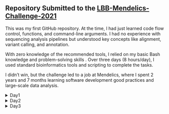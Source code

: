 ## Repository Submitted to the [LBB-Mendelics-Challenge-2021](https://github.com/mendelics/lbb-mendelics-2021/tree/main)

This was my first GitHub repository. At the time, I had just learned code flow control, functions, and command-line arguments. I had no experience with sequencing analysis pipelines but understood key concepts like alignment, variant calling, and annotation.

With zero knowledge of the recommended tools, I relied on my basic Bash knowledge and problem-solving skills . Over three days (8 hours/day), I used standard bioinformatics tools and scripting to complete the tasks.

I didn’t win, but the challenge led to a job at Mendelics, where I spent 2 years and 7 months learning software development good practices and large-scale data analysis.

<details><summary>Day1</summary>

### Task: To extract the variants found on chromosome 22 from the sample.
  
The *BWA-MEM* algorithm was used for sequence alignment, followed by *freebayes* for variant calling.

List of softwares (version) used in the **variant_call.sh** bash script:
- samtools (1.10 Using htslib 1.10.2-3)
- freebayes (v1.3.2)
- bwa (0.7.17-r1188)
- bedtools (v2.27.1)
- bcftools ( 1.10.2 Using htslib 1.10.2-3)
- vcflib (1.0.2)

usage example:
```
$ variant_call.sh grch38.chr22.fasta read1.fastaq read2.fastaq
```

The output is a VCF file filtered by quality > 20 and read depth > 3: **variants_Q20_DP3.vcf.gz**.

</details>

<details><summary>Day2</summary>
  
### Question 1: Which variants should be disregarded in your VCF? - Any metric from the software of choice can be used. Discuss the metric used.
The **variants_unfiltered.vcf** was filtered by quality > 20 and read depth > 3 to **variants_Q20_DP3.vcf**.
```
$ vcffilter -f "QUAL > 20 & DP > 3" variants_unfiltered.vcf > variants_Q20_DP3.vcf
```

### Question 2: Discuss the regions with low coverage and what your criteria were.
The parts of coverage.bam that were not coverad by sorted-fixmate-output.bam were extracted using *bedtools genomecov*.
In the 'bedtools genomecov' with -bga option, regions with zero coverage are also reported. 
This allows one to quickly extract all regions of a genome with 0 coverage.
```
$ bedtools genomecov -ibam sorted-fixmate-output.bam -bga /
| awk '$4==0' /
| bedtools intersect -a coverage.bed -b - > not_covered.bed 
```
### Question 3: Obtain information about your alignment. How many reads? What percentage of them were mapped correctly? Did many align to more than one location in the genome with the same quality?
The *samtools stats* collects statistics from BAM files and outputs in a text format.
```
$ samtools stats sorted-fixmate-output.bam | grep ^SN | cut -f 2- > summarystats.txt
```
The following parameters were saved in questao3.tsv:
- nreads = sequences - number of processed reads
- proper_pairs = reads properly paired - number of mapped paired reads with flag 0x2 set
- maqQ_0 = reads MQ0 - number of mapped reads with mapping quality 0

</details>

<details><summary>Day3</summary>
  
### Question 1: Obtain the Ti/Tv ratio (transitions and transversions) of the variants found on chromosome 22.
TS/TV from variants_Q20_DP3.vcf
```
$ bcftools stats variants_Q20_DP3.vcf.gz | grep "TSTV"
2.52
```

### Question 2: How many variants are found in the region from 16000000 to 20000000?
Number of variants between 16000000 and 20000000 positions from variants_Q20_DP3.vcf
```
$ grep -v '^#' variants_Q20_DP3.vcf | awk '{if ($2 >= 16000000 && $2 <= 20000000) print}' | wc -l
292
```

### Question 3: Display the content of the VCF line related to a variant **Non-synonymous** and a variant in gnomAD v3.1.1 with MAF < 0.01.
Creation of avinput file format to be used in annovar
```
$ perl ~/bioinfo/app/annovar/convert2annovar.pl -format vcf4 variants_Q20_DP3.vcf > variants_Q20_DP3.avinput
```
Annotation using ANNOVAR
```
$ perl ~/bioinfo/app/annovar/table_annovar.pl variants_Q20_DP3.avinput ~/bioinfo/app/annovar/humandb/ -buildver hg38 -out ~/silver-octo-bassoon92/ -remove -protocol refGene,exac03,clinvar_20190305,gnomad_exome -operation g,f,f,f -nastring .
```
Saving the location of a random nonsynonymous variant from annovar_hg38_multianno.txt to the variable 'nonsynonymous'
```
$ nonsynonymous=$(shuf annovar_hg38_multianno.txt | grep 'nonsynonymous' | head -n1 | awk '{print $1 "\t" $2}')
```
Printing a random 'nonsynonymous' from variants_Q20_DP3.vcf
```
$ grep "$nonsynonymous" variants_Q20_DP3.vcf
chr22   36028402        .       A       C       718.463 .       AB=0;ABP=0;AC=2;AF=1;AN=2;AO=28;CIGAR=1X;DP=28;DPB=28;DPRA=0;EPP=5.80219;EPPR=0;GTI=0;LEN=1;MEANALT=1;MQM=60;MQMR=0;NS=1;NUMALT=1;ODDS=43.4214;PAIRED=1;PAIREDR=0;PAO=0;PQA=0;PQR=0;PRO=0;QA=830;QR=0;RO=0;RPL=16;RPP=4.25114;RPPR=0;RPR=12;RUN=1;SAF=11;SAP=5.80219;SAR=17;SRF=0;SRP=0;SRR=0;TYPE=snp   GT:DP:AD:RO:QR:AO:QA:GL 1/1:28:0,28:0:0:28:830:-74.9858,-8.42884,0
```
Printing a random 'nonsynonymous' from annovar_hg38_multianno.txt
```
$ grep "$nonsynonymous" annovar_hg38_multianno.txt
chr22   36028402        36028402        A       C       exonic  RBFOX2  .       nonsynonymous SNV       RBFOX2:NM_001082578:exon1:c.T24G:p.H8Q,RBFOX2:NM_001082579:exon1:c.T24G:p.H8Q,RBFOX2:NM_001349999:exon1:c.T24G:p.H8Q     1       1       1       1       1       1       1       1       .       .       .       .       .       1       1       1       1       0.9986  1       1       1       1       1       1       rs9607299
```

</details>
